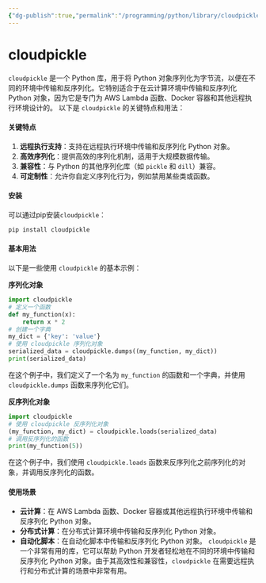 ```yaml
---
{"dg-publish":true,"permalink":"/programming/python/library/cloudpickle/","contentClasses":".content svg {width: 100%; height: auto;}"}
---
```



# cloudpickle

`cloudpickle` 是一个 Python 库，用于将 Python 对象序列化为字节流，以便在不同的环境中传输和反序列化。它特别适合于在云计算环境中传输和反序列化 Python 对象，因为它是专门为 AWS Lambda 函数、Docker 容器和其他远程执行环境设计的。 以下是 `cloudpickle` 的关键特点和用法：

#### 关键特点

1. **远程执行支持**：支持在远程执行环境中传输和反序列化 Python 对象。
2. **高效序列化**：提供高效的序列化机制，适用于大规模数据传输。
3. **兼容性**：与 Python 的其他序列化库（如 `pickle` 和 `dill`）兼容。
4. **可定制性**：允许你自定义序列化行为，例如禁用某些类或函数。

#### 安装

可以通过pip安装`cloudpickle`：

```bash
pip install cloudpickle
```

#### 基本用法

以下是一些使用 `cloudpickle` 的基本示例：

**序列化对象**

```python
import cloudpickle
# 定义一个函数
def my_function(x):
    return x * 2
# 创建一个字典
my_dict = {'key': 'value'}
# 使用 cloudpickle 序列化对象
serialized_data = cloudpickle.dumps((my_function, my_dict))
print(serialized_data)
```

在这个例子中，我们定义了一个名为 `my_function` 的函数和一个字典，并使用 `cloudpickle.dumps` 函数来序列化它们。

**反序列化对象**

```python
import cloudpickle
# 使用 cloudpickle 反序列化对象
(my_function, my_dict) = cloudpickle.loads(serialized_data)
# 调用反序列化的函数
print(my_function(5))
```

在这个例子中，我们使用 `cloudpickle.loads` 函数来反序列化之前序列化的对象，并调用反序列化的函数。

#### 使用场景

* **云计算**：在 AWS Lambda 函数、Docker 容器或其他远程执行环境中传输和反序列化 Python 对象。
* **分布式计算**：在分布式计算环境中传输和反序列化 Python 对象。
* **自动化脚本**：在自动化脚本中传输和反序列化 Python 对象。 `cloudpickle` 是一个非常有用的库，它可以帮助 Python 开发者轻松地在不同的环境中传输和反序列化 Python 对象。由于其高效性和兼容性，`cloudpickle` 在需要远程执行和分布式计算的场景中非常有用。